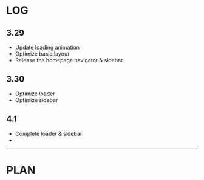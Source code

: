 # LOG
## 3.29
- Update loading animation
- Optimize basic layout
- Release the homepage navigator & sidebar
## 3.30
- Optimize loader
- Optimize sidebar
## 4.1
- Complete loader & sidebar
- 
-----
# PLAN